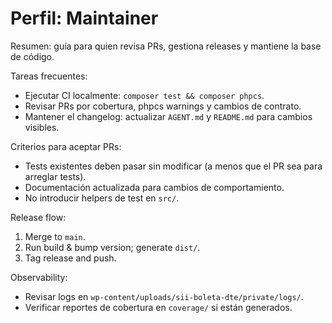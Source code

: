 # Perfil: Maintainer

Resumen: guía para quien revisa PRs, gestiona releases y mantiene la base de código.

Tareas frecuentes:
- Ejecutar CI localmente: `composer test && composer phpcs`.
- Revisar PRs por cobertura, phpcs warnings y cambios de contrato.
- Mantener el changelog: actualizar `AGENT.md` y `README.md` para cambios visibles.

Criterios para aceptar PRs:
- Tests existentes deben pasar sin modificar (a menos que el PR sea para arreglar tests).
- Documentación actualizada para cambios de comportamiento.
- No introducir helpers de test en `src/`.

Release flow:
1. Merge to `main`.
2. Run build & bump version; generate `dist/`.
3. Tag release and push.

Observability:
- Revisar logs en `wp-content/uploads/sii-boleta-dte/private/logs/`.
- Verificar reportes de cobertura en `coverage/` si están generados.